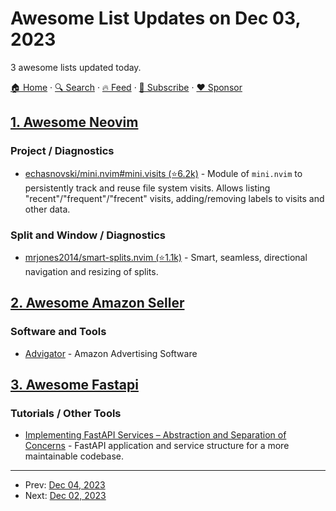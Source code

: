 # Awesome List Updates on Dec 03, 2023

3 awesome lists updated today.

[🏠 Home](/README.md) · [🔍 Search](https://www.trackawesomelist.com/search/) · [🔥 Feed](https://www.trackawesomelist.com/rss.xml) · [📮 Subscribe](https://trackawesomelist.us17.list-manage.com/subscribe?u=d2f0117aa829c83a63ec63c2f&id=36a103854c) · [❤️  Sponsor](https://github.com/sponsors/theowenyoung)



## [1. Awesome Neovim](/content/rockerBOO/awesome-neovim/README.md)

### Project / Diagnostics

*   [echasnovski/mini.nvim#mini.visits (⭐6.2k)](https://github.com/echasnovski/mini.nvim/blob/main/readmes/mini-visits.md) - Module of `mini.nvim` to persistently track and reuse file system visits. Allows listing "recent"/"frequent"/"frecent" visits, adding/removing labels to visits and other data.

### Split and Window / Diagnostics

*   [mrjones2014/smart-splits.nvim (⭐1.1k)](https://github.com/mrjones2014/smart-splits.nvim) - Smart, seamless, directional navigation and resizing of splits.

## [2. Awesome Amazon Seller](/content/ScaleLeap/awesome-amazon-seller/README.md)

### Software and Tools

*   [Advigator](https://www.advigator.com) - Amazon Advertising Software

## [3. Awesome Fastapi](/content/mjhea0/awesome-fastapi/README.md)

### Tutorials / Other Tools

*   [Implementing FastAPI Services – Abstraction and Separation of Concerns](https://camillovisini.com/coding/abstracting-fastapi-services) - FastAPI application and service structure for a more maintainable codebase.

---

- Prev: [Dec 04, 2023](/content/2023/12/04/README.md)
- Next: [Dec 02, 2023](/content/2023/12/02/README.md)